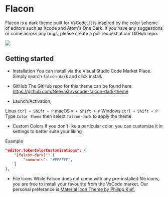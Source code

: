 # Flacon 
Flacon is a dark theme built for VsCode. It is inspired by the color scheme of editors such as Xcode and Atom's One Dark.
If you have any suggestions or come across any bugs, please create a pull request at our GitHub repo.


![](https://raw.githubusercontent.com/Neevash/vscode-falcon-dark-theme/master/preview.png)


## Getting started

- Installation
You can install via the Visual Studio Code Market Place. Simply search `falcon-dark` and click install. 

- GitHub 
The GitHub repo for this theme can be found here: https://github.com/Neevash/vscode-falcon-dark-theme


- Launch/Activation,

 Linux `Ctrl + Shift + P`
 macOS `⌘ + Shift + P`
 Windows `Ctrl + Shift + P`
Type `Color Theme` then select `falcon-dark` to apply the theme. 


- Custom Colors
If you don't like a particular color, you can customize it in settings to better suite your liking 

Example
```json
"editor.tokenColorCustomizations": {
    "[falcon-dark]": {
        "comments": "#FFFFFF",
    }
},
```

- File Icons 
While Falcon does not come with any pre-installed file icons, you are free to install your favourite from the VsCode market. Our personal preferance is [Material Icon Theme by Philipp Kief.](https://marketplace.visualstudio.com/items?itemName=PKief.material-icon-theme)
